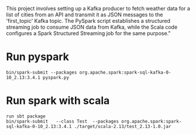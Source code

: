 This project involves setting up a Kafka producer to fetch weather data for a list of cities from an API and transmit it as JSON messages to the 'first_topic' Kafka topic. The PySpark script establishes a structured streaming job to consume JSON data from Kafka, while the Scala code configures a Spark Structured Streaming job for the same purpose."
# Run pyspark 
```
bin/spark-submit --packages org.apache.spark:spark-sql-kafka-0-10_2.13:3.4.1 pyspark.py
```
# Run spark with scala 
```
run sbt package 
bin/spark-submit   --class Test  --packages org.apache.spark:spark-sql-kafka-0-10_2.13:3.4.1 ./target/scala-2.13/test_2.13-1.0.jar
```
